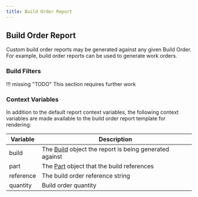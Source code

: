 ```yaml
---
title: Build Order Report
---
```


## Build Order Report

Custom build order reports may be generated against any given Build Order. For example, build order reports can be used to generate work orders.

### Build Filters

!!! missing "TODO"
    This section requires further work

### Context Variables

In addition to the default report context variables, the following context variables are made available to the build order report template for rendering:

| Variable | Description |
| --- | --- |
| build | The [Build](./context_variables.md#build) object the report is being generated against |
| part | The [Part](./context_variables.md#part) object that the build references |
| reference | The build order reference string |
| quantity | Build order quantity |



